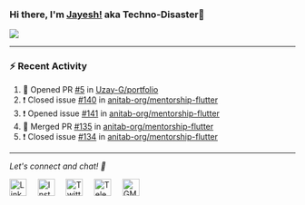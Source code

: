 ### Hi there, I'm [Jayesh!](https://technodisaster.wtf) aka Techno-Disaster👋

<a href="https://github.com/anuraghazra/github-readme-stats">
  <img align="center" src="https://github-readme-stats.vercel.app/api?username=Techno-Disaster&show_icons=true&include_all_commits=true&theme=default&count_private=true" />
</a>

---

### :zap: Recent Activity

<!--START_SECTION:activity-->
1. 💪 Opened PR [#5](https://github.com//Uzay-G/portfolio/pull/5) in [Uzay-G/portfolio](https://github.com//Uzay-G/portfolio)
2. ❗️ Closed issue [#140](https://github.com//anitab-org/mentorship-flutter/issues/140) in [anitab-org/mentorship-flutter](https://github.com//anitab-org/mentorship-flutter)
3. ❗️ Opened issue [#141](https://github.com//anitab-org/mentorship-flutter/issues/141) in [anitab-org/mentorship-flutter](https://github.com//anitab-org/mentorship-flutter)
4. 🎉 Merged PR [#135](https://github.com//anitab-org/mentorship-flutter/pull/135) in [anitab-org/mentorship-flutter](https://github.com//anitab-org/mentorship-flutter)
5. ❗️ Closed issue [#134](https://github.com//anitab-org/mentorship-flutter/issues/134) in [anitab-org/mentorship-flutter](https://github.com//anitab-org/mentorship-flutter)
<!--END_SECTION:activity-->





---

<i> Let's connect and chat! :incoming_envelope: </i>

<a href="https://www.linkedin.com/in/techno_disaster"><img src="https://cdn.jsdelivr.net/npm/simple-icons@v3/icons/linkedin.svg" width="30px" alt="LinkedIn"></a> &nbsp; &nbsp;
<a href="https://instagram.com/techno_disaster"><img src="https://cdn.jsdelivr.net/npm/simple-icons@v3/icons/instagram.svg" width="30px" alt="Instagram"></a> &nbsp; &nbsp;
<a href="https://twitter.com/techno_disaster"><img src="https://cdn.jsdelivr.net/npm/simple-icons@v3/icons/twitter.svg" width="30px" alt="Twitter"></a> &nbsp; &nbsp;
<a href="https://t.me/techno_disaster"><img src="https://cdn.jsdelivr.net/npm/simple-icons@v3/icons/telegram.svg" width="30px" alt="Telegram"></a> &nbsp; &nbsp;
<a href="mailto:nirvejayesh@gmail.com"><img src="https://cdn.jsdelivr.net/npm/simple-icons@v3/icons/gmail.svg" width="30px" alt="GMail"></a> &nbsp; &nbsp;

